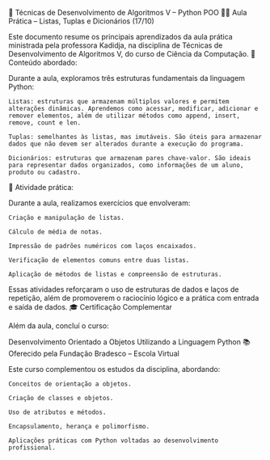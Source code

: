 📘 Técnicas de Desenvolvimento de Algoritmos V – Python POO
👩‍🏫 Aula Prática – Listas, Tuplas e Dicionários (17/10)

Este documento resume os principais aprendizados da aula prática ministrada pela professora Kadidja, na disciplina de Técnicas de Desenvolvimento de Algoritmos V, do curso de Ciência da Computação.
🧠 Conteúdo abordado:

Durante a aula, exploramos três estruturas fundamentais da linguagem Python:

    Listas: estruturas que armazenam múltiplos valores e permitem alterações dinâmicas. Aprendemos como acessar, modificar, adicionar e remover elementos, além de utilizar métodos como append, insert, remove, count e len.

    Tuplas: semelhantes às listas, mas imutáveis. São úteis para armazenar dados que não devem ser alterados durante a execução do programa.

    Dicionários: estruturas que armazenam pares chave-valor. São ideais para representar dados organizados, como informações de um aluno, produto ou cadastro.

📝 Atividade prática:

Durante a aula, realizamos exercícios que envolveram:

    Criação e manipulação de listas.

    Cálculo de média de notas.

    Impressão de padrões numéricos com laços encaixados.

    Verificação de elementos comuns entre duas listas.

    Aplicação de métodos de listas e compreensão de estruturas.

Essas atividades reforçaram o uso de estruturas de dados e laços de repetição, além de promoverem o raciocínio lógico e a prática com entrada e saída de dados.
🎓 Certificação Complementar

Além da aula, concluí o curso:

Desenvolvimento Orientado a Objetos Utilizando a Linguagem Python 📚 Oferecido pela Fundação Bradesco – Escola Virtual

Este curso complementou os estudos da disciplina, abordando:

    Conceitos de orientação a objetos.

    Criação de classes e objetos.

    Uso de atributos e métodos.

    Encapsulamento, herança e polimorfismo.

    Aplicações práticas com Python voltadas ao desenvolvimento profissional.

